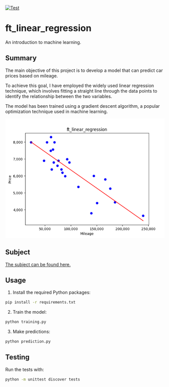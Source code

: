 [![Test](../../actions/workflows/test.yml/badge.svg?branch=main)](../../actions/workflows/test.yml)

# ft_linear_regression

An introduction to machine learning.


## Summary

The main objective of this project is to develop a model that can predict car prices based on mileage.

To achieve this goal, I have employed the widely used linear regression technique, which involves fitting a straight line through the data points to identify the relationship between the two variables.

The model has been trained using a gradient descent algorithm, a popular optimization technique used in machine learning.

![ft_linear_regression preview](/assets/ft_linear_regression.png)

## Subject
[The subject can be found here.](/assets/subject.pdf)

## Usage

1. Install the required Python packages:
```sh
pip install -r requirements.txt
```

2. Train the model:
```sh
python training.py
```

3. Make predictions:
```sh
python prediction.py
```


## Testing

Run the tests with:
```sh
python -m unittest discover tests
```
